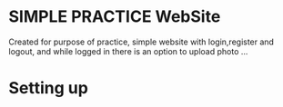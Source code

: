 # SIMPLE PRACTICE WebSite
Created for purpose of practice, simple website with login,register and logout, and while logged in there is an option to upload photo ...

# Setting up


